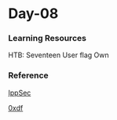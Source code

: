 <h1>Day-08</h1> 

<h3>Learning Resources</h3>



HTB: Seventeen User flag Own
<h3>Reference</h3>

[IppSec](https://youtu.be/U-2nI6wSPOE)

[0xdf](https://0xdf.gitlab.io/2022/09/24/htb-seventeen.html)
